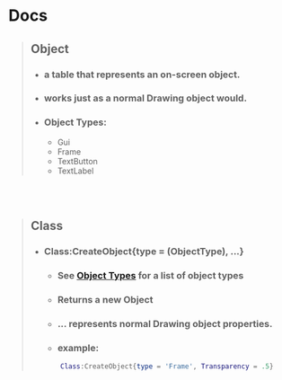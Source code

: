 # Docs

> ## Object
> - ### a table that represents an on-screen object.
> - ### works just as a normal Drawing object would.
> - ### Object Types:
>     - Gui
>     - Frame
>     - TextButton
>     - TextLabel

<br>
</br>

> ## Class
> 
> - ### Class:CreateObject{type = <string> (ObjectType), ...}
>    - ### See [Object Types](https://github.com/TechHog8984/Drawing-API-Helper/blob/main/docs/documentation.md#object-types) for a list of object types
>    - ### Returns a new Object
>    - ### ... represents normal Drawing object properties.
>    - ### example:
>     ```lua
>         Class:CreateObject{type = 'Frame', Transparency = .5}
>     ```
